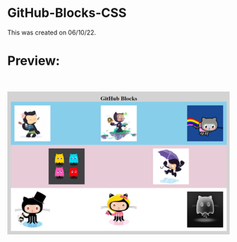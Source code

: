 # GitHub-Blocks-CSS
This was created on 06/10/22.
<br><h1>Preview:</h1>
<br><br>
<img src="https://github.com/Taylor-Klar/GitHub-Blocks-CSS/blob/main/GitHub%20Blocks.png">
